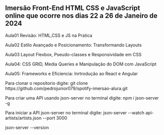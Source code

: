 ## Imersão Front-End HTML CSS e JavaScript online que ocorre nos dias 22 a 26 de Janeiro de 2024
<p>
  Aula01 Revisão: HTML,CSS e JS na Pratica   
</p>

<p>
  Aula02 Estilo Avançado e Posicionamento: Transformando Layouts 
</p>

<p>
  Aula03 Layout Flexbox, Pseudo-classes e Responsividade em CSS
</p>

<p>
  Aula04: CSS GRID, Media Queries e Manipulação do DOM com JavaScript
</p>

<p>
  Aula05: Frameworks e Eficiencia: Inrtrodução ao React e Angular
</p>

<p>Para clonar o repositorio digite: git clone https://github.com/pedrojunior079/spotify-imersao-alura.git</p>

<p>Para criar uma API usando json-server no terminal digite: npm i json-server -g</p>
<p>Para iniciar a API json-server no terminal digite: json-server --watch api-artists/artists.json --port 3000</p>
json-server --version


